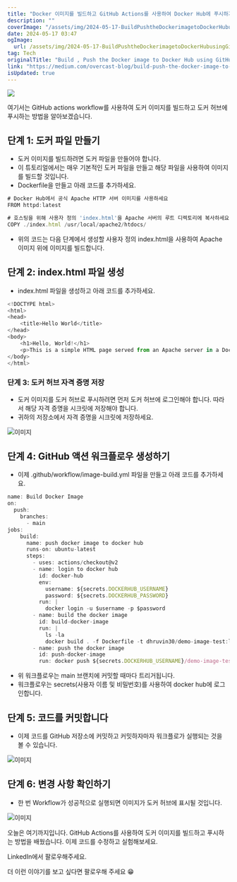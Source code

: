 ```yaml
---
title: "Docker 이미지를 빌드하고 GitHub Actions를 사용하여 Docker Hub에 푸시하기"
description: ""
coverImage: "/assets/img/2024-05-17-BuildPushtheDockerimagetoDockerHubusingGitHubActions_0.png"
date: 2024-05-17 03:47
ogImage: 
  url: /assets/img/2024-05-17-BuildPushtheDockerimagetoDockerHubusingGitHubActions_0.png
tag: Tech
originalTitle: "Build , Push the Docker image to Docker Hub using GitHub Actions"
link: "https://medium.com/overcast-blog/build-push-the-docker-image-to-docker-hub-using-github-actions-74f20d47c483"
isUpdated: true
---
```





<img src="/assets/img/2024-05-17-BuildPushtheDockerimagetoDockerHubusingGitHubActions_0.png" />

여기서는 GitHub actions workflow를 사용하여 도커 이미지를 빌드하고 도커 허브에 푸시하는 방법을 알아보겠습니다.

## 단계 1: 도커 파일 만들기

- 도커 이미지를 빌드하려면 도커 파일을 만들어야 합니다.
- 이 튜토리얼에서는 매우 기본적인 도커 파일을 만들고 해당 파일을 사용하여 이미지를 빌드할 것입니다.
- Dockerfile을 만들고 아래 코드를 추가하세요.

<div class="content-ad"></div>

```js
# Docker Hub에서 공식 Apache HTTP 서버 이미지를 사용하세요
FROM httpd:latest

# 호스팅을 위해 사용자 정의 'index.html'을 Apache 서버의 루트 디렉토리에 복사하세요
COPY ./index.html /usr/local/apache2/htdocs/
```

- 위의 코드는 다음 단계에서 생성할 사용자 정의 index.html을 사용하여 Apache 이미지 위에 이미지를 빌드합니다.

## 단계 2: index.html 파일 생성

- index.html 파일을 생성하고 아래 코드를 추가하세요.

<div class="content-ad"></div>

```js
<!DOCTYPE html>
<html>
<head>
    <title>Hello World</title>
</head>
<body>
    <h1>Hello, World!</h1>
    <p>This is a simple HTML page served from an Apache server in a Docker container.</p>
</body>
</html>
```

### 단계 3: 도커 허브 자격 증명 저장

- 도커 이미지를 도커 허브로 푸시하려면 먼저 도커 허브에 로그인해야 합니다. 따라서 해당 자격 증명을 시크릿에 저장해야 합니다.
- 귀하의 저장소에서 자격 증명을 시크릿에 저장하세요.

![이미지](/assets/img/2024-05-17-BuildPushtheDockerimagetoDockerHubusingGitHubActions_1.png)
  

<div class="content-ad"></div>

## 단계 4: GitHub 액션 워크플로우 생성하기

- 이제 .github/workflow/image-build.yml 파일을 만들고 아래 코드를 추가하세요.

```js
name: Build Docker Image
on:
  push:
    branches:
      - main
jobs:
    build:
      name: push docker image to docker hub
      runs-on: ubuntu-latest
      steps:
        - uses: actions/checkout@v2
        - name: login to docker hub
          id: docker-hub
          env:
            username: ${secrets.DOCKERHUB_USERNAME}
            password: ${secrets.DOCKERHUB_PASSWORD}
          run: |
            docker login -u $username -p $password 
        - name: build the docker image
          id: build-docker-image
          run: |
            ls -la 
            docker build . -f Dockerfile -t dhruvin30/demo-image-test:latest
        - name: push the docker image
          id: push-docker-image
          run: docker push ${secrets.DOCKERHUB_USERNAME}/demo-image-test:latest
```

- 위 워크플로우는 main 브랜치에 커밋할 때마다 트리거됩니다.
- 워크플로우는 secrets(사용자 이름 및 비밀번호)를 사용하여 docker hub에 로그인합니다.

<div class="content-ad"></div>

## 단계 5: 코드를 커밋합니다

- 이제 코드를 GitHub 저장소에 커밋하고 커밋하자마자 워크플로가 실행되는 것을 볼 수 있습니다.

![이미지](/assets/img/2024-05-17-BuildPushtheDockerimagetoDockerHubusingGitHubActions_2.png)

## 단계 6: 변경 사항 확인하기

<div class="content-ad"></div>

- 한 번 Workflow가 성공적으로 실행되면 이미지가 도커 허브에 표시될 것입니다.

![이미지](/assets/img/2024-05-17-BuildPushtheDockerimagetoDockerHubusingGitHubActions_3.png)

오늘은 여기까지입니다. GitHub Actions를 사용하여 도커 이미지를 빌드하고 푸시하는 방법을 배웠습니다. 이제 코드를 수정하고 실험해보세요.

LinkedIn에서 팔로우해주세요.

<div class="content-ad"></div>

더 이런 이야기를 보고 싶다면 팔로우해 주세요 😁